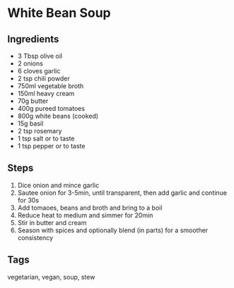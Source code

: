 # White Bean Soup

## Ingredients

* 3 Tbsp olive oil
* 2 onions 
* 6 cloves garlic 
* 2 tsp chili powder
* 750ml vegetable broth
* 150ml heavy cream
* 70g butter
* 400g pureed tomatoes 
* 800g white beans (cooked)
* 15g basil
* 2 tsp rosemary
* 1 tsp salt or to taste
* 1 tsp pepper or to taste

## Steps

1. Dice onion and mince garlic
2. Sautee onion for 3-5min, until transparent, then add garlic and continue for 30s
3. Add tomaoes, beans and broth and bring to a boil
4. Reduce heat to medium and simmer for 20min
5. Stir in butter and cream
6. Season with spices and optionally blend (in parts) for a smoother consistency

## Tags
vegetarian, vegan, soup, stew
